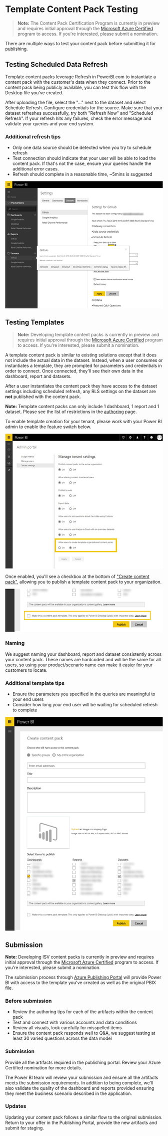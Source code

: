 <properties 
   pageTitle="Template Content Pack Testing"
   description="Template Content Pack Testing"
   services="powerbi" 
   documentationCenter="" 
   authors="guyinacube" 
   manager="erikre" 
   backup=""
   editor=""
   tags=""
   qualityFocus="no"
   qualityDate=""/>
 
<tags
   ms.service="powerbi"
   ms.devlang="NA"
   ms.topic="article"
   ms.tgt_pltfrm="NA"
   ms.workload="powerbi"
   ms.date="04/12/2017"
   ms.author="asaxton"/>

# Template Content Pack Testing

>**Note:** The Content Pack Certification Program is currently in preview and requires initial approval through the [Microsoft Azure Certified](powerbi-developer-content-pack-overview.md#Nomination) program to access. If you're interested, please submit a nomination.

There are multiple ways to test your content pack before submitting it for publishing.  

## Testing Scheduled Data Refresh
Template content packs leverage Refresh in PowerBI.com to instantiate a content pack with the customer's data when they connect. Prior to the content pack being publicly available, you can test this flow with the Desktop file you've created.

After uploading the file, select the "…" next to the dataset and select Schedule Refresh. Configure credentials for the source. Make sure that your dataset refreshes successfully, try both "Refresh Now" and "Scheduled Refresh". If your refresh hits any failures, check the error message and validate your queries and your end system.

### Additional refresh tips
-	Only one data source should be detected when you try to schedule refresh  
-	Test connection should indicate that your user will be able to load the content pack. If that's not the case, ensure your queries handle the additional error cases.  
-   Refresh should complete in a reasonable time, ~5mins is suggested  

![settings](media/powerbi-developer-content-pack/scheduledrefresh.png)

<a name="templates"></a>
## Testing Templates

>**Note:** Developing template content packs is currently in preview and requires initial approval through the [Microsoft Azure Certified](powerbi-developer-content-pack-overview.md#Nomination) program to access. If you're interested, please submit a nomination.

A template content pack is similar to existing solutions except that it does not include the actual data in the dataset. Instead, when a user consumes or instantiates a template, they are prompted for parameters and credentials in order to connect. Once connected, they'll see their own data in the dashboard, report and datasets. 

After a user instantiates the content pack they have access to the dataset settings including scheduled refresh, any RLS settings on the dataset are **not** published with the content pack.  

**Note:** Template content packs can only include 1 dashboard, 1 report and 1 dataset. Please see the list of restrictions in the [authoring](powerbi-developer-content-pack-authoring.md#restrictions)  page. 

To enable template creation for your tenant, please work with your Power BI admin to enable the feature switch below. 

![featureswitch](media/powerbi-developer-content-pack/featureswitch.png)

Once enabled, you'll see a checkbox at the bottom of ["Create content pack"](https://app.powerbi.com/groups/me/publish-content/), allowing you to publish a template content pack to your organization. 

![checkbox](media/powerbi-developer-content-pack/checkbox.png)

### Naming
We suggest naming your dashboard, report and dataset consistently across your content pack. These names are hardcoded and will be the same for all users, so using your product/scenario name can make it easier for your customers to locate.

### Additional template tips
-	Ensure the parameters you specified in the queries are meaningful to your end users
-	Consider how long your end user will be waiting for scheduled refresh to complete

![create](media/powerbi-developer-content-pack/createtemplate.png)

<a name="submission"></a>
## Submission
**Note:** Developing ISV content packs is currently in preview and requires initial approval through the [Microsoft Azure Certified](powerbi-developer-content-pack-overview.md#Nomination) program to access. If you're interested, please submit a nomination.

The submission process through [Azure Publishing Portal](https://publish.windowsazure.com/workspace/power-bi-content-pack) will provide Power BI with access to the template you've created as well as the original PBIX file.

### Before submission
-	Review the authoring tips for each of the artifacts within the content pack
-	Test and connect with various accounts and data conditions
-	Review all visuals, look carefully for misspelled items
-	Ensure the content pack responds well to Q&A, we suggest testing at least 30 varied questions across the data model

### Submission
Provide all the artifacts required in the publishing portal. Review your Azure Certified nomination for more details. 

The Power BI team will review your submission and ensure all the artifacts meets the submission requirements. In addition to being complete, we'll also validate the quality of the dashboard and reports provided ensuring they meet the business scenario described in the application.

### Updates
Updating your content pack follows a similar flow to the original submission. Return to your offer in the Publishing Portal, provide the new artifacts and submit for staging.



